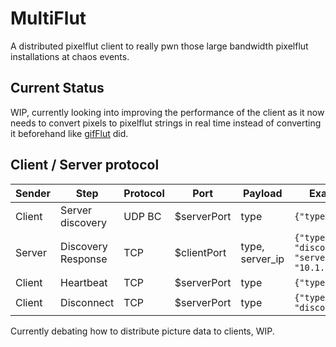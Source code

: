 # MultiFlut
A distributed pixelflut client to really pwn those large bandwidth pixelflut installations at chaos events.

## Current Status
WIP, currently looking into improving the performance of the client as it now needs to convert pixels to pixelflut strings in real time instead of converting it beforehand like [gifFlut](https://github.com/LeoDJ/gifFlut) did.

## Client / Server protocol

| Sender | Step               | Protocol | Port        | Payload         | Example Packet                                            |
| ------ | ------------------ | -------- | ----------- | --------------- | --------------------------------------------------------- |
| Client | Server discovery   | UDP BC   | $serverPort | type            | `{"type": "discovery"}`                                   |
| Server | Discovery Response | TCP      | $clientPort | type, server_ip | `{"type": "discovery_response", "server_ip": "10.1.2.3"}` |
| Client | Heartbeat          | TCP      | $serverPort | type            | `{"type": "heartbeat"}`                                   |
| Client | Disconnect         | TCP      | $serverPort | type            | `{"type": "disconnect"}`                                  |

Currently debating how to distribute picture data to clients, WIP.